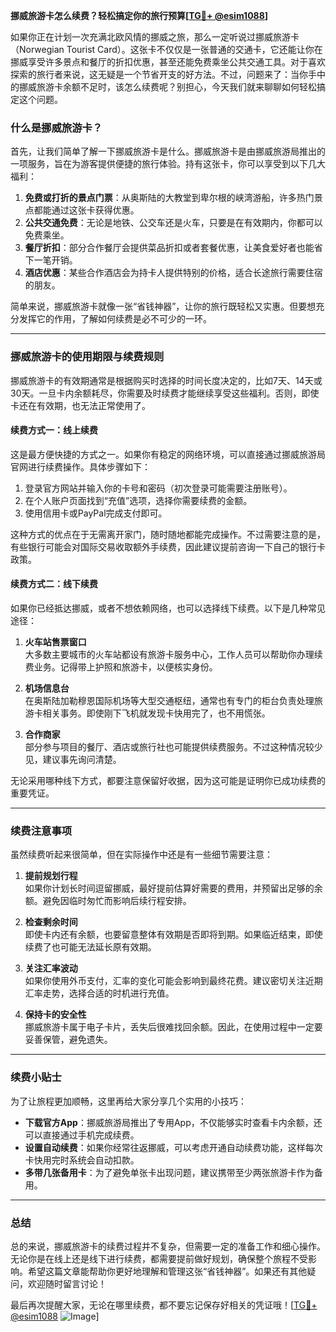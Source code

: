 **挪威旅游卡怎么续费？轻松搞定你的旅行预算[[TG💪+ @esim1088](https://t.me/s/esim1088)]**

如果你正在计划一次充满北欧风情的挪威之旅，那么一定听说过挪威旅游卡（Norwegian Tourist Card）。这张卡不仅仅是一张普通的交通卡，它还能让你在挪威享受许多景点和餐厅的折扣优惠，甚至还能免费乘坐公共交通工具。对于喜欢探索的旅行者来说，这无疑是一个节省开支的好方法。不过，问题来了：当你手中的挪威旅游卡余额不足时，该怎么续费呢？别担心，今天我们就来聊聊如何轻松搞定这个问题。

### **什么是挪威旅游卡？**
首先，让我们简单了解一下挪威旅游卡是什么。挪威旅游卡是由挪威旅游局推出的一项服务，旨在为游客提供便捷的旅行体验。持有这张卡，你可以享受到以下几大福利：
1. **免费或打折的景点门票**：从奥斯陆的大教堂到卑尔根的峡湾游船，许多热门景点都能通过这张卡获得优惠。
2. **公共交通免费**：无论是地铁、公交车还是火车，只要是在有效期内，你都可以免费乘坐。
3. **餐厅折扣**：部分合作餐厅会提供菜品折扣或者套餐优惠，让美食爱好者也能省下一笔开销。
4. **酒店优惠**：某些合作酒店会为持卡人提供特别的价格，适合长途旅行需要住宿的朋友。

简单来说，挪威旅游卡就像一张“省钱神器”，让你的旅行既轻松又实惠。但要想充分发挥它的作用，了解如何续费是必不可少的一环。

---

### **挪威旅游卡的使用期限与续费规则**
挪威旅游卡的有效期通常是根据购买时选择的时间长度决定的，比如7天、14天或30天。一旦卡内余额耗尽，你需要及时续费才能继续享受这些福利。否则，即使卡还在有效期，也无法正常使用了。

#### **续费方式一：线上续费**
这是最方便快捷的方式之一。如果你有稳定的网络环境，可以直接通过挪威旅游局官网进行续费操作。具体步骤如下：

1. 登录官方网站并输入你的卡号和密码（初次登录可能需要注册账号）。
2. 在个人账户页面找到“充值”选项，选择你需要续费的金额。
3. 使用信用卡或PayPal完成支付即可。

这种方式的优点在于无需离开家门，随时随地都能完成操作。不过需要注意的是，有些银行可能会对国际交易收取额外手续费，因此建议提前咨询一下自己的银行卡政策。

#### **续费方式二：线下续费**
如果你已经抵达挪威，或者不想依赖网络，也可以选择线下续费。以下是几种常见途径：

1. **火车站售票窗口**  
   大多数主要城市的火车站都设有旅游卡服务中心，工作人员可以帮助你办理续费业务。记得带上护照和旅游卡，以便核实身份。

2. **机场信息台**  
   在奥斯陆加勒穆恩国际机场等大型交通枢纽，通常也有专门的柜台负责处理旅游卡相关事务。即使刚下飞机就发现卡快用完了，也不用慌张。

3. **合作商家**  
   部分参与项目的餐厅、酒店或旅行社也可能提供续费服务。不过这种情况较少见，建议事先询问清楚。

无论采用哪种线下方式，都要注意保留好收据，因为这可能是证明你已成功续费的重要凭证。

---

### **续费注意事项**
虽然续费听起来很简单，但在实际操作中还是有一些细节需要注意：

1. **提前规划行程**  
   如果你计划长时间逗留挪威，最好提前估算好需要的费用，并预留出足够的余额。避免因临时匆忙而影响后续行程安排。

2. **检查剩余时间**  
   即使卡内还有余额，也要留意整体有效期是否即将到期。如果临近结束，即使续费了也可能无法延长原有效期。

3. **关注汇率波动**  
   如果你使用外币支付，汇率的变化可能会影响到最终花费。建议密切关注近期汇率走势，选择合适的时机进行充值。

4. **保持卡的安全性**  
   挪威旅游卡属于电子卡片，丢失后很难找回余额。因此，在使用过程中一定要妥善保管，避免遗失。

---

### **续费小贴士**
为了让旅程更加顺畅，这里再给大家分享几个实用的小技巧：

- **下载官方App**：挪威旅游局推出了专用App，不仅能够实时查看卡内余额，还可以直接通过手机完成续费。
- **设置自动续费**：如果你经常往返挪威，可以考虑开通自动续费功能，这样每次卡快用完时系统会自动扣款。
- **多带几张备用卡**：为了避免单张卡出现问题，建议携带至少两张旅游卡作为备用。

---

### **总结**
总的来说，挪威旅游卡的续费过程并不复杂，但需要一定的准备工作和细心操作。无论你是在线上还是线下进行续费，都需要提前做好规划，确保整个旅程不受影响。希望这篇文章能帮助你更好地理解和管理这张“省钱神器”。如果还有其他疑问，欢迎随时留言讨论！

最后再次提醒大家，无论在哪里续费，都不要忘记保存好相关的凭证哦！[[TG💪+ @esim1088](https://t.me/s/esim1088) ![Image](https://i.postimg.cc/4NQfJmqS/Snipaste-2025-05-13-00-14-12.png)]